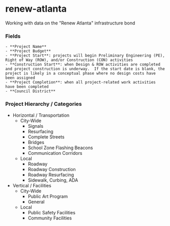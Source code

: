 # renew-atlanta
Working with data on the "Renew Atlanta" infrastructure bond

### Fields
    - **Project Name**
    - **Project Budget**
    - **Project Start**: projects will begin Preliminary Engineering (PE), Right of Way (ROW), and/or Construction (CON) activities
    - **Construction Start**: when Design & ROW activities are completed and project construction is underway.  If the start date is blank, the project is likely in a conceptual phase where no design costs have been assigned
    - **Project Completion**: when all project-related work activities have been completed
    - **Council District**
    
### Project Hierarchy / Categories
* Horizontal / Transportation
    - City-Wide
        - Signals
        - Resurfacing
        - Complete Streets
        - Bridges
        - School Zone Flashing Beacons
        - Communication Corridors
    - Local
        - Roadway
        - Roadway Construction
        - Roadway Resurfacing
        - Sidewalk, Curbing, ADA
* Vertical / Facilities
    - City-Wide
        - Public Art Program
        - General
    - Local
        - Public Safety Facilities
        - Community Facilities